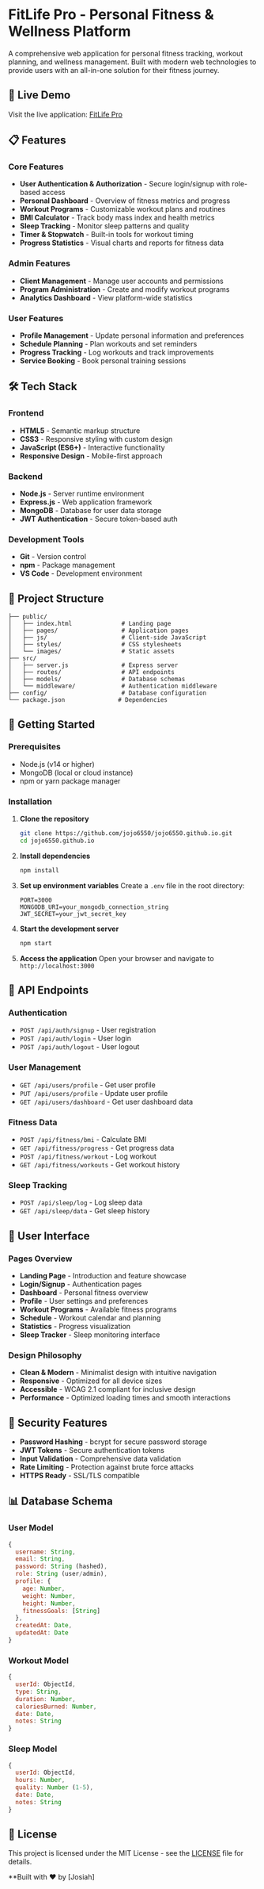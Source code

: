 # FitLife Pro - Personal Fitness & Wellness Platform

A comprehensive web application for personal fitness tracking, workout planning, and wellness management. Built with modern web technologies to provide users with an all-in-one solution for their fitness journey.

## 🚀 Live Demo
Visit the live application: [FitLife Pro](https://jojo6550.github.io)

## 📋 Features

### Core Features
- **User Authentication & Authorization** - Secure login/signup with role-based access
- **Personal Dashboard** - Overview of fitness metrics and progress
- **Workout Programs** - Customizable workout plans and routines
- **BMI Calculator** - Track body mass index and health metrics
- **Sleep Tracking** - Monitor sleep patterns and quality
- **Timer & Stopwatch** - Built-in tools for workout timing
- **Progress Statistics** - Visual charts and reports for fitness data

### Admin Features
- **Client Management** - Manage user accounts and permissions
- **Program Administration** - Create and modify workout programs
- **Analytics Dashboard** - View platform-wide statistics

### User Features
- **Profile Management** - Update personal information and preferences
- **Schedule Planning** - Plan workouts and set reminders
- **Progress Tracking** - Log workouts and track improvements
- **Service Booking** - Book personal training sessions

## 🛠️ Tech Stack

### Frontend
- **HTML5** - Semantic markup structure
- **CSS3** - Responsive styling with custom design
- **JavaScript (ES6+)** - Interactive functionality
- **Responsive Design** - Mobile-first approach

### Backend
- **Node.js** - Server runtime environment
- **Express.js** - Web application framework
- **MongoDB** - Database for user data storage
- **JWT Authentication** - Secure token-based auth

### Development Tools
- **Git** - Version control
- **npm** - Package management
- **VS Code** - Development environment

## 📁 Project Structure

```
├── public/
│   ├── index.html              # Landing page
│   ├── pages/                  # Application pages
│   ├── js/                     # Client-side JavaScript
│   ├── styles/                 # CSS stylesheets
│   └── images/                 # Static assets
├── src/
│   ├── server.js               # Express server
│   ├── routes/                 # API endpoints
│   ├── models/                 # Database schemas
│   └── middleware/             # Authentication middleware
├── config/                     # Database configuration
└── package.json               # Dependencies
```

## 🚦 Getting Started

### Prerequisites
- Node.js (v14 or higher)
- MongoDB (local or cloud instance)
- npm or yarn package manager

### Installation

1. **Clone the repository**
   ```bash
   git clone https://github.com/jojo6550/jojo6550.github.io.git
   cd jojo6550.github.io
   ```

2. **Install dependencies**
   ```bash
   npm install
   ```

3. **Set up environment variables**
   Create a `.env` file in the root directory:
   ```
   PORT=3000
   MONGODB_URI=your_mongodb_connection_string
   JWT_SECRET=your_jwt_secret_key
   ```

4. **Start the development server**
   ```bash
   npm start
   ```

5. **Access the application**
   Open your browser and navigate to `http://localhost:3000`

## 🔧 API Endpoints

### Authentication
- `POST /api/auth/signup` - User registration
- `POST /api/auth/login` - User login
- `POST /api/auth/logout` - User logout

### User Management
- `GET /api/users/profile` - Get user profile
- `PUT /api/users/profile` - Update user profile
- `GET /api/users/dashboard` - Get user dashboard data

### Fitness Data
- `POST /api/fitness/bmi` - Calculate BMI
- `GET /api/fitness/progress` - Get progress data
- `POST /api/fitness/workout` - Log workout
- `GET /api/fitness/workouts` - Get workout history

### Sleep Tracking
- `POST /api/sleep/log` - Log sleep data
- `GET /api/sleep/data` - Get sleep history

## 🎨 User Interface

### Pages Overview
- **Landing Page** - Introduction and feature showcase
- **Login/Signup** - Authentication pages
- **Dashboard** - Personal fitness overview
- **Profile** - User settings and preferences
- **Workout Programs** - Available fitness programs
- **Schedule** - Workout calendar and planning
- **Statistics** - Progress visualization
- **Sleep Tracker** - Sleep monitoring interface

### Design Philosophy
- **Clean & Modern** - Minimalist design with intuitive navigation
- **Responsive** - Optimized for all device sizes
- **Accessible** - WCAG 2.1 compliant for inclusive design
- **Performance** - Optimized loading times and smooth interactions

## 🔐 Security Features

- **Password Hashing** - bcrypt for secure password storage
- **JWT Tokens** - Secure authentication tokens
- **Input Validation** - Comprehensive data validation
- **Rate Limiting** - Protection against brute force attacks
- **HTTPS Ready** - SSL/TLS compatible

## 📊 Database Schema

### User Model
```javascript
{
  username: String,
  email: String,
  password: String (hashed),
  role: String (user/admin),
  profile: {
    age: Number,
    weight: Number,
    height: Number,
    fitnessGoals: [String]
  },
  createdAt: Date,
  updatedAt: Date
}
```

### Workout Model
```javascript
{
  userId: ObjectId,
  type: String,
  duration: Number,
  caloriesBurned: Number,
  date: Date,
  notes: String
}
```

### Sleep Model
```javascript
{
  userId: ObjectId,
  hours: Number,
  quality: Number (1-5),
  date: Date,
  notes: String
}
```



## 📄 License

This project is licensed under the MIT License - see the [LICENSE](LICENSE) file for details.


**Built with ❤️ by [Josiah]

